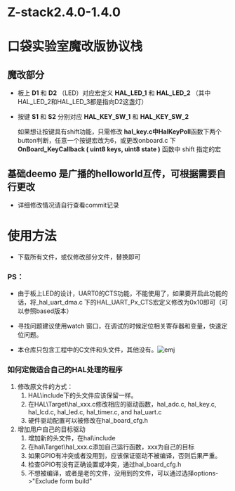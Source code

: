 # Z-stack2.4.0-1.4.0
# 口袋实验室魔改版协议栈

## 魔改部分
- 板上 **D1** 和 **D2** （LED）对应宏定义 **HAL_LED_1** 和 **HAL_LED_2** （其中HAL_LED_2和HAL_LED_3都是指向D2这盏灯）

- 按键 **S1** 和 **S2** 分别对应 **HAL_KEY_SW_1** 和 **HAL_KEY_SW_2**

    如果想让按键具有shift功能，只需修改 **hal_key.c中HalKeyPoll**函数下两个button判断，任意一个按键宏改为6，或更改onboard.c 下 **OnBoard_KeyCallback ( uint8 keys, uint8 state )** 函数中 shift 指定的宏

## 基础deemo 是广播的helloworld互传，可根据需要自行更改

- 详细修改情况请自行查看commit记录
 
# 使用方法

- 下载所有文件，或仅修改部分文件，替换即可

### PS：
- 由于板上LED的设计，UART0的CTS功能，不能使用了，如果要开启此功能的话，将_hal_uart_dma.c 下的HAL_UART_Px_CTS宏定义修改为0x10即可（可以参照based版本）

- 寻找问题建议使用watch 窗口，在调试的时候定位相关寄存器和变量，快速定位问题。

- 本仓库只包含工程中的C文件和头文件，其他没有。![emj](https://i0.hdslb.com/bfs/vip/86ccf6d0b5480169bf80f3582fae09d7ed455c06.png@50w_50h.webp)


### 如何定做适合自己的HAL处理的程序
1. 修改原文件的方式：
    1. HAL\include下的头文件应该保留一样。
    2. 在HAL\Target\hal_xxx.c修改相应的驱动函数，hal_adc.c, hal_key.c, hal_lcd.c, hal_led.c, hal_timer.c, and hal_uart.c
    3. 硬件驱动配置可以被修改在hal_board_cfg.h
2. 增加用户自己的目标驱动
    1. 增加新的头文件，在hal\include 
    2. 在hal\Target\hal_xxx.c添加自己运行函数，xxx为自己的目标
    3. 如果GPIO有冲突或者没用到，应该保证驱动不被编译，否则后果严重。
    4. 检查GPIO有没有正确设置或冲突，通过hal_board_cfg.h
    5. 不想被编译，或者是老的文件，没用到的文件，可以通过选择options->"Exclude form build"

